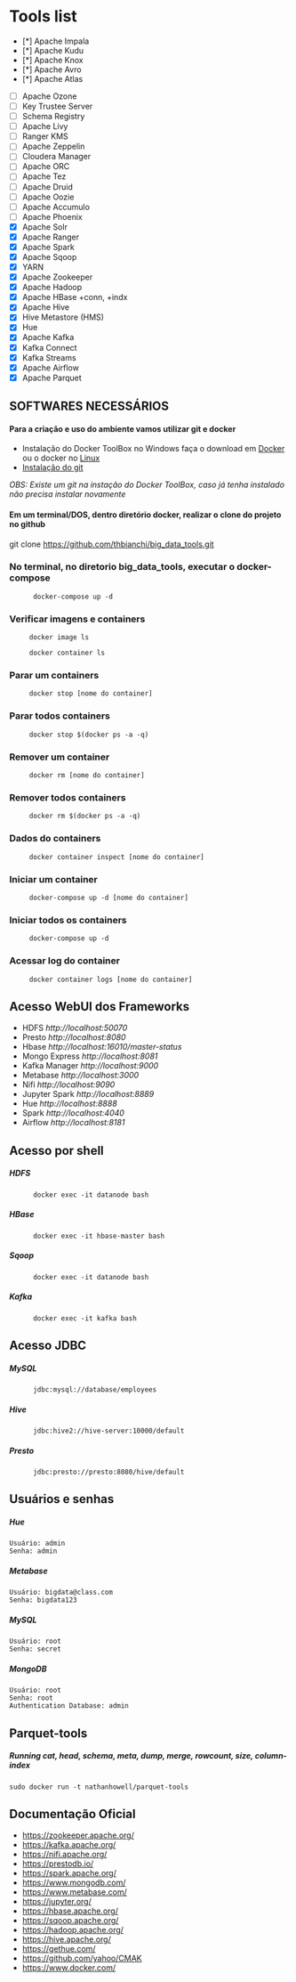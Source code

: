 
# Tools list

 - [*] Apache Impala			
 - [*] Apache Kudu			
 - [*] Apache Knox			
 - [*] Apache Avro
 - [*] Apache Atlas			
 - [ ] Apache Ozone			
 - [ ] Key Trustee Server		
 - [ ] Schema Registry			
 - [ ] Apache Livy			
 - [ ] Ranger KMS			
 - [ ] Apache Zeppelin			
 - [ ] Cloudera Manager		
 - [ ] Apache ORC			
 - [ ] Apache Tez			
 - [ ] Apache Druid			
 - [ ] Apache Oozie			
 - [ ] Apache Accumulo			
 - [ ] Apache Phoenix			
 - [x] Apache Solr			
 - [x] Apache Ranger		
 - [x] Apache Spark			
 - [x] Apache Sqoop			
 - [x] YARN				
 - [x] Apache Zookeeper		
 - [x] Apache Hadoop			
 - [x] Apache HBase +conn, +indx	
 - [x] Apache Hive			
 - [x] Hive Metastore (HMS)		
 - [x] Hue				
 - [x] Apache Kafka			
 - [x] Kafka Connect			
 - [x] Kafka Streams
 - [x] Apache Airflow			
 - [x] Apache Parquet				

## SOFTWARES NECESSÁRIOS
#### Para a criação e uso do ambiente vamos utilizar git e docker
   * Instalação do Docker ToolBox no Windows faça o download em [Docker](https://drive.google.com/drive/folders/12iEACFEjaWfMcZr4c1o3YAbKE9kiH-lb?usp=sharing) ou o docker no [Linux](https://docs.docker.com/install/linux/docker-ce/ubuntu/)
   *  [Instalação do git](https://git-scm.com/book/pt-br/v2/Come%C3%A7ando-Instalando-o-Git)
   
*OBS: Existe um git na instação do Docker ToolBox, caso já tenha instalado não precisa instalar novamente*

#### Em um terminal/DOS, dentro diretório docker, realizar o clone do projeto no github
   git clone https://github.com/thbianchi/big_data_tools.git

### No terminal, no diretorio big_data_tools, executar o docker-compose
          docker-compose up -d        

### Verificar imagens e containers
 
         docker image ls

         docker container ls

### Parar um containers
         docker stop [nome do container]      

### Parar todos containers
         docker stop $(docker ps -a -q)
  
### Remover um container
         docker rm [nome do container]

### Remover todos containers
         docker rm $(docker ps -a -q)         

### Dados do containers
         docker container inspect [nome do container]

### Iniciar um container
         docker-compose up -d [nome do container]

### Iniciar todos os containers
         docker-compose up -d 

### Acessar log do container
         docker container logs [nome do container] 

## Acesso WebUI dos Frameworks
 
* HDFS *http://localhost:50070*
* Presto *http://localhost:8080*
* Hbase *http://localhost:16010/master-status*
* Mongo Express *http://localhost:8081*
* Kafka Manager *http://localhost:9000*
* Metabase *http://localhost:3000*
* Nifi *http://localhost:9090*
* Jupyter Spark *http://localhost:8889*
* Hue *http://localhost:8888*
* Spark *http://localhost:4040*
* Airflow *http://localhost:8181*

## Acesso por shell

   ##### HDFS

          docker exec -it datanode bash

   ##### HBase

          docker exec -it hbase-master bash

   ##### Sqoop

          docker exec -it datanode bash
        
   ##### Kafka

          docker exec -it kafka bash

## Acesso JDBC

   ##### MySQL
          jdbc:mysql://database/employees

   ##### Hive

          jdbc:hive2://hive-server:10000/default

   ##### Presto

          jdbc:presto://presto:8080/hive/default

## Usuários e senhas

   ##### Hue
    Usuário: admin
    Senha: admin

   ##### Metabase
    Usuário: bigdata@class.com
    Senha: bigdata123 

   ##### MySQL
    Usuário: root
    Senha: secret
   
   ##### MongoDB
    Usuário: root
    Senha: root
    Authentication Database: admin

## Parquet-tools

   ##### Running cat, head, schema, meta, dump, merge, rowcount, size, column-index
    sudo docker run -t nathanhowell/parquet-tools

## Documentação Oficial

* https://zookeeper.apache.org/
* https://kafka.apache.org/
* https://nifi.apache.org/
* https://prestodb.io/
* https://spark.apache.org/
* https://www.mongodb.com/
* https://www.metabase.com/
* https://jupyter.org/
* https://hbase.apache.org/
* https://sqoop.apache.org/
* https://hadoop.apache.org/
* https://hive.apache.org/
* https://gethue.com/
* https://github.com/yahoo/CMAK
* https://www.docker.com/
